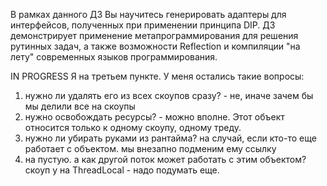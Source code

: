 В рамках данного ДЗ Вы научитесь генерировать адаптеры для интерфейсов, полученных при применении принципа DIP.
ДЗ демонстрирует применение метапрограммирования для решения рутинных задач, а также возможности Reflection и компиляции "на лету" современных языков программирования.

IN PROGRESS
Я на третьем пункте.
У меня остались такие вопросы:
1. нужно ли удалять его из всех скоупов сразу? - не, иначе зачем бы мы делили все на скоупы
2. нужно освобождать ресурсы? - можно вполне. Этот объект относится только к одному скоупу, одному треду.
3. нужно ли убирать руками из рантайма? на случай, если кто-то еще работает с объектом. мы внезапно подменим ему ссылку
4. на пустую. а как другой поток может работать с этим объектом? скоуп у на ThreadLocal - надо подумать еще.